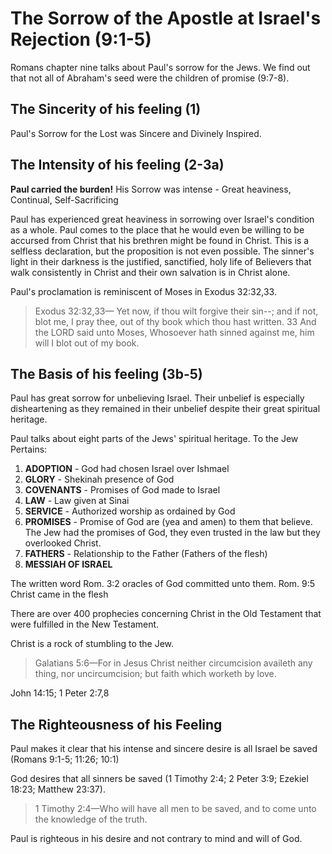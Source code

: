 # The Sorrow of the Apostle at Israel's Rejection (9:1-5)

Romans chapter nine talks about Paul&apos;s sorrow for the Jews. We find out that not all of Abraham&apos;s seed were the children of promise (9:7-8).

## The Sincerity of his feeling (1)

Paul's Sorrow for the Lost was Sincere and Divinely Inspired.

## The Intensity of his feeling (2-3a)

**Paul carried the burden!** His Sorrow was intense - Great heaviness, Continual, Self-Sacrificing

Paul has experienced great heaviness in sorrowing over Israel&apos;s condition as a whole. Paul comes to the place that he would even be willing to be accursed from Christ that his brethren might be found in Christ. This is a selfless declaration, but the proposition is not even possible. The sinner&apos;s light in their darkness is the justified, sanctified, holy life of Believers that walk consistently in Christ and their own salvation is in Christ alone. 

Paul&apos;s proclamation is reminiscent of Moses in Exodus 32:32,33.

> Exodus 32:32,33&mdash; Yet now, if thou wilt forgive their sin--; and if not, blot me, I pray thee, out of thy book which thou hast written. 33 And the LORD said unto Moses, Whosoever hath sinned against me, him will I blot out of my book.

## The Basis of his feeling (3b-5)

Paul has great sorrow for unbelieving Israel. Their unbelief is especially disheartening as they remained in their unbelief despite their great spiritual heritage. 

Paul talks about eight parts of the Jews' spiritual heritage. To the Jew Pertains:

1. **ADOPTION** - God had chosen Israel over Ishmael
2. **GLORY** - Shekinah presence of God
3. **COVENANTS** - Promises of God made to Israel
4. **LAW** - Law given at Sinai
5. **SERVICE** - Authorized worship as ordained by God
6. **PROMISES** - Promise of God are (yea and amen) to them that believe. The Jew had the promises of God, they even trusted in the law but they overlooked Christ.
7. **FATHERS** - Relationship to the Father (Fathers of the flesh)
8. **MESSIAH OF ISRAEL**

The written word Rom. 3:2 oracles of God committed unto them. Rom. 9:5 Christ came in the flesh

There are over 400 prophecies concerning Christ in the Old Testament that were fulfilled in the New Testament.

Christ is a rock of stumbling to the Jew.

> Galatians 5:6&mdash;For in Jesus Christ neither circumcision availeth any thing, nor uncircumcision; but faith which worketh by love.

John 14:15; 1 Peter 2:7,8

## The Righteousness of his Feeling

Paul makes it clear that his intense and sincere desire is all Israel be saved (Romans 9:1-5; 11:26; 10:1)

God desires that all sinners be saved (1 Timothy 2:4; 2 Peter 3:9; Ezekiel 18:23; Matthew 23:37).

> 1 Timothy 2:4&mdash;Who will have all men to be saved, and to come unto the knowledge of the truth.

Paul is righteous in his desire and not contrary to mind and will of God.
